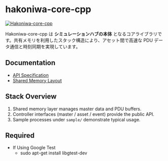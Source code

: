 # hakoniwa-core-cpp

[![Hakoniwa-core-cpp](https://github.com/toppers/hakoniwa-core-cpp/actions/workflows/build_and_test.yml/badge.svg?branch=main)](https://github.com/toppers/hakoniwa-core-cpp/actions/workflows/build_and_test.yml)

Hakoniwa-core-cpp は **シミュレーションハブの本体** となるコアライブラリです。共有メモリを利用したスタック構造により、アセット間で高速な PDU データ通信と時刻同期を実現しています。

## Documentation
- [API Specification](API_SPEC.md)
- [Shared Memory Layout](SHARED_MEMORY_SPEC.md)

## Stack Overview
1. Shared memory layer manages master data and PDU buffers.
2. Controller interfaces (master / asset / event) provide the public API.
3. Sample processes under `sample/` demonstrate typical usage.

## Required
- If Using Google Test
  - sudo apt-get install libgtest-dev

